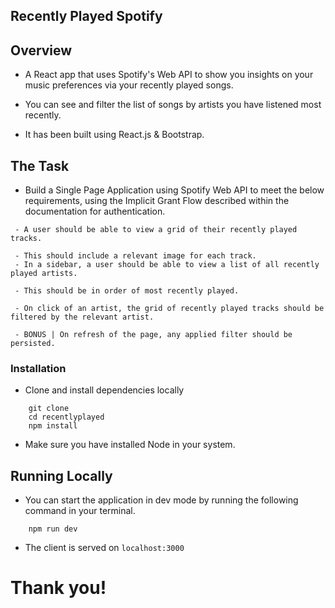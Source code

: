 ## Recently Played Spotify

## Overview

- A React app that uses Spotify's Web API to show you insights on your music preferences via your recently played songs.

- You can see and filter the list of songs by artists you have listened most recently.

- It has been built using React.js & Bootstrap.

## The Task

- Build a Single Page Application using Spotify Web API to meet the below requirements, using the Implicit Grant Flow described within the documentation for authentication.

```
 - A user should be able to view a grid of their recently played tracks.

 - This should include a relevant image for each track.
 - In a sidebar, a user should be able to view a list of all recently played artists.

 - This should be in order of most recently played.

 - On click of an artist, the grid of recently played tracks should be filtered by the relevant artist.

 - BONUS | On refresh of the page, any applied filter should be persisted.
 ```

### Installation

- Clone and install dependencies locally
```
    git clone 
    cd recentlyplayed
    npm install
```
- Make sure you have installed Node in your system.

## Running Locally
- You can start the application in dev mode by running the following command in your terminal.
```
    npm run dev
```
- The client is served on `localhost:3000`

# Thank you!
